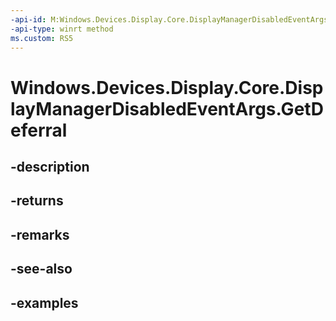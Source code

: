 ```yaml
---
-api-id: M:Windows.Devices.Display.Core.DisplayManagerDisabledEventArgs.GetDeferral
-api-type: winrt method
ms.custom: RS5
---
```


<!-- Method syntax.
public Deferral DisplayManagerDisabledEventArgs.GetDeferral()
-->

# Windows.Devices.Display.Core.DisplayManagerDisabledEventArgs.GetDeferral

## -description

## -returns

## -remarks

## -see-also

## -examples
